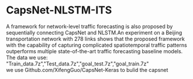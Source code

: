 # CapsNet-NLSTM-ITS
A framework for network-level traffic forecasting is also proposed by sequentially connecting CapsNet and NLSTM.An experiment on a Beijing transportation network with 278 links shows that the proposed framework with the capability of capturing complicated spatiotemporal traffic patterns outperforms multiple state-of-the-art traffic forecasting baseline models.   
The data we use: "Train_data.7z","Test_data.7z","goal_test.7z","goal_train.7z"   
we use Github.com/XifengGuo/CapsNet-Keras to  bulid the capsnet
